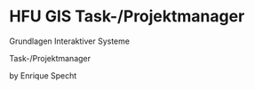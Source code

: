 # HFU GIS Task-/Projektmanager
Grundlagen Interaktiver Systeme

Task-/Projektmanager

by Enrique Specht